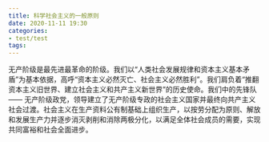 ```yaml
---
title: 科学社会主义的一般原则
date: 2020-11-11 19:30
categories:
- test/test
tags:
---
```


无产阶级是最先进最革命的阶级。我们以“人类社会发展规律和资本主义基本矛盾”为基本依据，高呼“资本主义必然灭亡、社会主义必然胜利”。我们肩负着“推翻资本主义旧世界、建立社会主义和共产主义新世界”的历史使命。我们中的先锋队 —— 无产阶级政党，领导建立了无产阶级专政的社会主义国家并最终向共产主义社会过渡。社会主义在生产资料公有制基础上组织生产，以按劳分配为原则、解放和发展生产力并逐步消灭剥削和消除两极分化，以满足全体社会成员的需要，实现共同富裕和社会全面进步。
